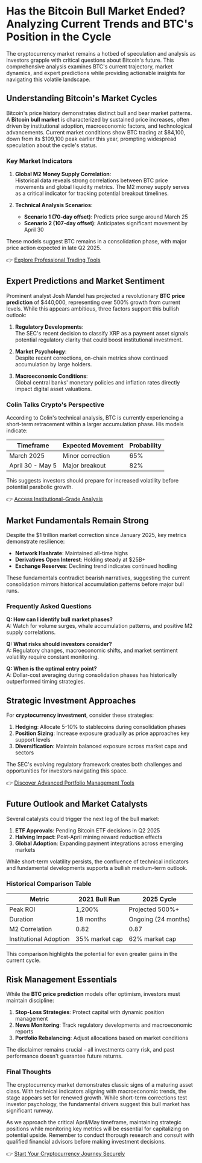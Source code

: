 # Has the Bitcoin Bull Market Ended? Analyzing Current Trends and BTC's Position in the Cycle  

The cryptocurrency market remains a hotbed of speculation and analysis as investors grapple with critical questions about Bitcoin's future. This comprehensive analysis examines BTC's current trajectory, market dynamics, and expert predictions while providing actionable insights for navigating this volatile landscape.  

## Understanding Bitcoin's Market Cycles  

Bitcoin's price history demonstrates distinct bull and bear market patterns. A **Bitcoin bull market** is characterized by sustained price increases, often driven by institutional adoption, macroeconomic factors, and technological advancements. Current market conditions show BTC trading at $84,100, down from its $109,100 peak earlier this year, prompting widespread speculation about the cycle's status.  

### Key Market Indicators  

1. **Global M2 Money Supply Correlation**:  
   Historical data reveals strong correlations between BTC price movements and global liquidity metrics. The M2 money supply serves as a critical indicator for tracking potential breakout timelines.  

2. **Technical Analysis Scenarios**:  
   - **Scenario 1 (70-day offset)**: Predicts price surge around March 25  
   - **Scenario 2 (107-day offset)**: Anticipates significant movement by April 30  

These models suggest BTC remains in a consolidation phase, with major price action expected in late Q2 2025.  

👉 [Explore Professional Trading Tools](https://bit.ly/okx-bonus)  

## Expert Predictions and Market Sentiment  

Prominent analyst Josh Mandel has projected a revolutionary **BTC price prediction** of $440,000, representing over 500% growth from current levels. While this appears ambitious, three factors support this bullish outlook:  

1. **Regulatory Developments**:  
   The SEC's recent decision to classify XRP as a payment asset signals potential regulatory clarity that could boost institutional investment.  

2. **Market Psychology**:  
   Despite recent corrections, on-chain metrics show continued accumulation by large holders.  

3. **Macroeconomic Conditions**:  
   Global central banks' monetary policies and inflation rates directly impact digital asset valuations.  

### Colin Talks Crypto's Perspective  

According to Colin's technical analysis, BTC is currently experiencing a short-term retracement within a larger accumulation phase. His models indicate:  

| Timeframe        | Expected Movement | Probability |  
|-------------------|-------------------|-------------|  
| March 2025        | Minor correction  | 65%         |  
| April 30 - May 5  | Major breakout    | 82%         |  

This suggests investors should prepare for increased volatility before potential parabolic growth.  

👉 [Access Institutional-Grade Analysis](https://bit.ly/okx-bonus)  

## Market Fundamentals Remain Strong  

Despite the $1 trillion market correction since January 2025, key metrics demonstrate resilience:  

- **Network Hashrate**: Maintained all-time highs  
- **Derivatives Open Interest**: Holding steady at $25B+  
- **Exchange Reserves**: Declining trend indicates continued hodling  

These fundamentals contradict bearish narratives, suggesting the current consolidation mirrors historical accumulation patterns before major bull runs.  

### Frequently Asked Questions  

**Q: How can I identify bull market phases?**  
A: Watch for volume surges, whale accumulation patterns, and positive M2 supply correlations.  

**Q: What risks should investors consider?**  
A: Regulatory changes, macroeconomic shifts, and market sentiment volatility require constant monitoring.  

**Q: When is the optimal entry point?**  
A: Dollar-cost averaging during consolidation phases has historically outperformed timing strategies.  

## Strategic Investment Approaches  

For **cryptocurrency investment**, consider these strategies:  

1. **Hedging**: Allocate 5-10% to stablecoins during consolidation phases  
2. **Position Sizing**: Increase exposure gradually as price approaches key support levels  
3. **Diversification**: Maintain balanced exposure across market caps and sectors  

The SEC's evolving regulatory framework creates both challenges and opportunities for investors navigating this space.  

👉 [Discover Advanced Portfolio Management Tools](https://bit.ly/okx-bonus)  

## Future Outlook and Market Catalysts  

Several catalysts could trigger the next leg of the bull market:  

1. **ETF Approvals**: Pending Bitcoin ETF decisions in Q2 2025  
2. **Halving Impact**: Post-April mining reward reduction effects  
3. **Global Adoption**: Expanding payment integrations across emerging markets  

While short-term volatility persists, the confluence of technical indicators and fundamental developments supports a bullish medium-term outlook.  

### Historical Comparison Table  

| Metric                | 2021 Bull Run | 2025 Cycle |  
|-----------------------|---------------|------------|  
| Peak ROI              | 1,200%        | Projected 500%+ |  
| Duration              | 18 months     | Ongoing (24 months) |  
| M2 Correlation        | 0.82          | 0.87       |  
| Institutional Adoption| 35% market cap| 62% market cap |  

This comparison highlights the potential for even greater gains in the current cycle.  

## Risk Management Essentials  

While the **BTC price prediction** models offer optimism, investors must maintain discipline:  

1. **Stop-Loss Strategies**: Protect capital with dynamic position management  
2. **News Monitoring**: Track regulatory developments and macroeconomic reports  
3. **Portfolio Rebalancing**: Adjust allocations based on market conditions  

The disclaimer remains crucial - all investments carry risk, and past performance doesn't guarantee future returns.  

### Final Thoughts  

The cryptocurrency market demonstrates classic signs of a maturing asset class. With technical indicators aligning with macroeconomic trends, the stage appears set for renewed growth. While short-term corrections test investor psychology, the fundamental drivers suggest this bull market has significant runway.  

As we approach the critical April/May timeframe, maintaining strategic positions while monitoring key metrics will be essential for capitalizing on potential upside. Remember to conduct thorough research and consult with qualified financial advisors before making investment decisions.  

👉 [Start Your Cryptocurrency Journey Securely](https://bit.ly/okx-bonus)